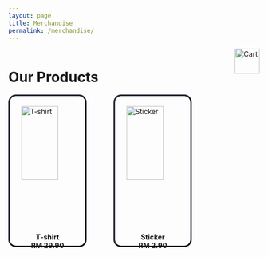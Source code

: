 ```yaml
---
layout: page
title: Merchandise
permalink: /merchandise/
---
```



<div>
	<h1 style="display: inline-block; text-align: left;">
		Our Products
	</h1>
	<span class="cart-img-wrapper">
		<img class="cart-img" src="{{ "/assets/img/cart.png" | relative_url }}" alt="Cart">
	</span>
</div>


<div>
	<div class="product-div-wrapper">
		<img class="product-img-wrapper" src="{{ "/assets/img/t-shirt.jpg" | relative_url }}" alt="T-shirt">
		<p class="product-description">
			T-shirt<br>
			RM 29.90
		</p>
	</div>
	<div class="product-div-wrapper">
		<img class="product-img-wrapper" src="{{ "/assets/img/sticker.jpg" | relative_url }}" alt="Sticker">
		<p class="product-description">
			Sticker<br>
			RM 2.90
		</p>	
	</div>
</div>


<style type="text/css">
.product-description{
	padding-top: 30px;
	font-weight: bold;
	text-align: center;	
}

.cart-img{
	width: 50px;
	height: 50px;
}

.cart-img-wrapper{
	display: inline-block;
	float: right;
}


@media screen and (min-width: 769px){
	.product-div-wrapper{
		display: inline-block;
		vertical-align: top;
		width: 30%;
		height: 300px;
		border-color: #343851;
		border-radius: 15px;
		border-style: groove;
		border-width: 3px;
		margin-right: 50px;
	}

	.product-img-wrapper{
		display: block;
		padding-top: 20px;
		height: 70%;
		margin-left: auto;
		margin-right: auto;
	}

}

@media screen and (max-width: 768px){
	.product-div-wrapper{
		width: 100%;
		height: 300px;
		border-color: #343851;
		border-radius: 15px;
		border-style: groove;
		border-width: 3px;
		margin-right: 50px;
	}
	
	.product-img-wrapper{
		display: block;
		padding-top: 20px;
		height: 70%;
		margin-left: auto;
		margin-right: auto;
	}

}

</style>